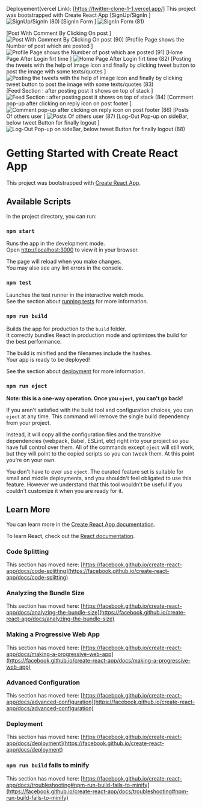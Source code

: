 Deployement(vercel Link): [https://twitter-clone-1-1.vercel.app/] This project was bootstrapped with Create React App
[SignUp/SignIn ]
![SignUp/SignIn (80)](https://user-images.githubusercontent.com/84452853/227318685-3b5ae578-0cf8-493e-9cc9-d610aee16342.png)
[SignIn Form ]
![SignIn Form (81)](https://user-images.githubusercontent.com/84452853/227318693-362505a8-7d7d-4af1-a705-f646c67547dc.png)

[Post With Comment By Clicking On post ]
![Post With Comment By Clicking On post (90)](https://user-images.githubusercontent.com/84452853/227318648-325c7132-54e0-49fb-b3e4-a059b6a6752a.png)
[Profile Page shows the Number of post which are posted ]
![Profile Page shows the Number of post which are posted (91)](https://user-images.githubusercontent.com/84452853/227318673-f210e0a4-4381-498f-bc1d-501e396bc4e8.png)
[Home Page After Login firt time ]
![Home Page After Login firt time (82)](https://user-images.githubusercontent.com/84452853/227318703-be56a13d-7785-4c47-905a-cd1fd5477971.png)
[Posting the tweets with the help of  image Icon and finally by clicking tweet button to post the image with some texts/quotes ]
![Posting the tweets with the help of  image Icon and finally by clicking tweet button to post the image with some texts/quotes (83)](https://user-images.githubusercontent.com/84452853/227318714-7ea52299-bf86-4aa2-8677-27244a3ea880.png)
[Feed Section : after posting post it shows on top of stack ]
![Feed Section : after posting post it shows on top of stack (84)](https://user-images.githubusercontent.com/84452853/227318725-c52cbdbb-7e8d-45a7-aaf9-8acadc648d4b.png)
[Comment pop-up after clicking on reply icon on post footer ]
![Comment pop-up after clicking on reply icon on post footer (86)](https://user-images.githubusercontent.com/84452853/227318759-ce6d5b31-4329-41e3-af9c-65f6da5893b3.png)
[Posts Of others user ]
![Posts Of others user (87)](https://user-images.githubusercontent.com/84452853/227318765-ddf54dbb-47fc-4301-8b95-3809e51c5934.png)
[Log-Out Pop-up on sideBar, below tweet Button for finally logout ]
![Log-Out Pop-up on sideBar, below tweet Button for finally logout (88)](https://user-images.githubusercontent.com/84452853/227318780-87328d3d-3498-4956-bc49-88c197560140.png)

# Getting Started with Create React App

This project was bootstrapped with [Create React App](https://github.com/facebook/create-react-app).

## Available Scripts

In the project directory, you can run:

### `npm start`

Runs the app in the development mode.\
Open [http://localhost:3000](http://localhost:3000) to view it in your browser.

The page will reload when you make changes.\
You may also see any lint errors in the console.

### `npm test`

Launches the test runner in the interactive watch mode.\
See the section about [running tests](https://facebook.github.io/create-react-app/docs/running-tests) for more information.

### `npm run build`

Builds the app for production to the `build` folder.\
It correctly bundles React in production mode and optimizes the build for the best performance.

The build is minified and the filenames include the hashes.\
Your app is ready to be deployed!

See the section about [deployment](https://facebook.github.io/create-react-app/docs/deployment) for more information.

### `npm run eject`

**Note: this is a one-way operation. Once you `eject`, you can't go back!**

If you aren't satisfied with the build tool and configuration choices, you can `eject` at any time. This command will remove the single build dependency from your project.

Instead, it will copy all the configuration files and the transitive dependencies (webpack, Babel, ESLint, etc) right into your project so you have full control over them. All of the commands except `eject` will still work, but they will point to the copied scripts so you can tweak them. At this point you're on your own.

You don't have to ever use `eject`. The curated feature set is suitable for small and middle deployments, and you shouldn't feel obligated to use this feature. However we understand that this tool wouldn't be useful if you couldn't customize it when you are ready for it.

## Learn More

You can learn more in the [Create React App documentation](https://facebook.github.io/create-react-app/docs/getting-started).

To learn React, check out the [React documentation](https://reactjs.org/).

### Code Splitting

This section has moved here: [https://facebook.github.io/create-react-app/docs/code-splitting](https://facebook.github.io/create-react-app/docs/code-splitting)

### Analyzing the Bundle Size

This section has moved here: [https://facebook.github.io/create-react-app/docs/analyzing-the-bundle-size](https://facebook.github.io/create-react-app/docs/analyzing-the-bundle-size)

### Making a Progressive Web App

This section has moved here: [https://facebook.github.io/create-react-app/docs/making-a-progressive-web-app](https://facebook.github.io/create-react-app/docs/making-a-progressive-web-app)

### Advanced Configuration

This section has moved here: [https://facebook.github.io/create-react-app/docs/advanced-configuration](https://facebook.github.io/create-react-app/docs/advanced-configuration)

### Deployment

This section has moved here: [https://facebook.github.io/create-react-app/docs/deployment](https://facebook.github.io/create-react-app/docs/deployment)

### `npm run build` fails to minify

This section has moved here: [https://facebook.github.io/create-react-app/docs/troubleshooting#npm-run-build-fails-to-minify](https://facebook.github.io/create-react-app/docs/troubleshooting#npm-run-build-fails-to-minify)
